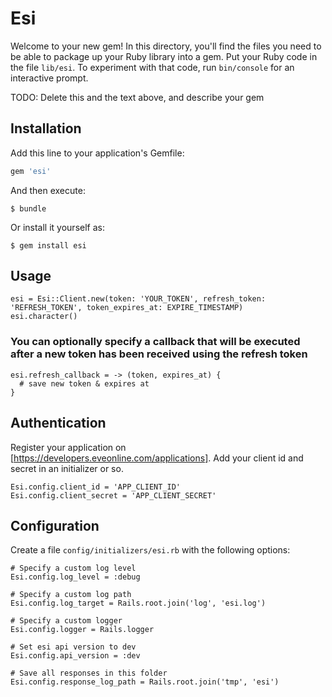 # Esi

Welcome to your new gem! In this directory, you'll find the files you need to be able to package up your Ruby library into a gem. Put your Ruby code in the file `lib/esi`. To experiment with that code, run `bin/console` for an interactive prompt.

TODO: Delete this and the text above, and describe your gem

## Installation

Add this line to your application's Gemfile:

```ruby
gem 'esi'
```

And then execute:

    $ bundle

Or install it yourself as:

    $ gem install esi

## Usage

    esi = Esi::Client.new(token: 'YOUR_TOKEN', refresh_token: 'REFRESH_TOKEN', token_expires_at: EXPIRE_TIMESTAMP)
    esi.character()

### You can optionally specify a callback that will be executed after a new token has been received using the refresh token

    esi.refresh_callback = -> (token, expires_at) {
      # save new token & expires at
    }

## Authentication

Register your application on [https://developers.eveonline.com/applications].
Add your client id and secret in an initializer or so.

    Esi.config.client_id = 'APP_CLIENT_ID'
    Esi.config.client_secret = 'APP_CLIENT_SECRET'

## Configuration

Create a file `config/initializers/esi.rb` with the following options:

    # Specify a custom log level
    Esi.config.log_level = :debug

    # Specify a custom log path
    Esi.config.log_target = Rails.root.join('log', 'esi.log')

    # Specify a custom logger
    Esi.config.logger = Rails.logger

    # Set esi api version to dev
    Esi.config.api_version = :dev

    # Save all responses in this folder
    Esi.config.response_log_path = Rails.root.join('tmp', 'esi')
